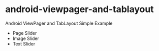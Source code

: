 # android-viewpager-and-tablayout
Android ViewPager and TabLayout Simple Example

- Page Slider
- Image Slider
- Text Slider
